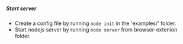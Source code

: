 ##### Start server
- Create a config file by running `node init` in the 'examples/' folder.
- Start nodejs server by running `node server` from browser-extenion folder.
